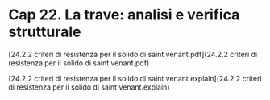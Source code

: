 # Cap 22. La trave: analisi e verifica strutturale

 [24.2.2 criteri di resistenza per il solido di saint venant.pdf](24.2.2 criteri di resistenza per il solido di saint venant.pdf) 

 [24.2.2 criteri di resistenza per il solido di saint venant.explain](24.2.2 criteri di resistenza per il solido di saint venant.explain) 

